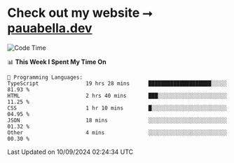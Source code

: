 # Check out my website ⭢ [pauabella.dev](https://pauabella.dev)

<!--START_SECTION:waka-->
![Code Time](http://img.shields.io/badge/Code%20Time-3%2C708%20hrs%2053%20mins-blue)

📊 **This Week I Spent My Time On** 

```text
💬 Programming Languages: 
TypeScript               19 hrs 28 mins      ████████████████████░░░░░   81.93 % 
HTML                     2 hrs 40 mins       ███░░░░░░░░░░░░░░░░░░░░░░   11.25 % 
CSS                      1 hr 10 mins        █░░░░░░░░░░░░░░░░░░░░░░░░   04.95 % 
JSON                     18 mins             ░░░░░░░░░░░░░░░░░░░░░░░░░   01.32 % 
Other                    4 mins              ░░░░░░░░░░░░░░░░░░░░░░░░░   00.30 % 
```


 Last Updated on 10/09/2024 02:24:34 UTC
<!--END_SECTION:waka-->

